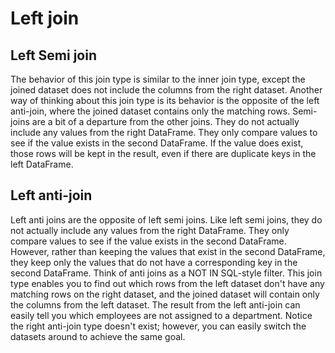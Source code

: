 # Left join

## Left Semi join

The behavior of this join type is similar to the inner join type, except the joined dataset
does not include the columns from the right dataset.
Another way of thinking about this join type is its behavior is the opposite of the left anti-join, where the joined
dataset contains only the matching rows.
Semi-joins are a bit of a departure from the other joins.
They do not actually include any values from the right DataFrame.
They only compare values to see if the value exists in the second DataFrame.
If the value does exist, those rows will be kept in the result, even if there are duplicate keys in the left DataFrame.

## Left anti-join

Left anti joins are the opposite of left semi joins.
Like left semi joins, they do not actually include any values from the right DataFrame.
They only compare values to see if the value exists in the second DataFrame.
However, rather than keeping the values that exist in the second DataFrame, they keep only the
values that do not have a corresponding key in the second DataFrame.
Think of anti joins as a NOT IN SQL-style filter.
This join type enables you to find out which rows from the left dataset don't have any matching rows on the right
dataset, and the joined dataset will contain only the columns from the left dataset.
The result from the left anti-join can easily tell you which employees are not assigned to a department.
Notice the right anti-join type doesn't exist; however, you can easily switch the datasets around to achieve the same
goal.

